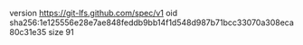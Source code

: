 version https://git-lfs.github.com/spec/v1
oid sha256:1e125556e28e7ae848feddb9bb14f1d548d987b71bcc33070a308eca80c31e35
size 91

